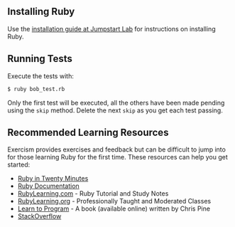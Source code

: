 ## Installing Ruby

Use the [installation guide at Jumpstart Lab](http://tutorials.jumpstartlab.com/topics/environment/environment.html) for instructions on installing Ruby.

## Running Tests

Execute the tests with:

```bash
$ ruby bob_test.rb
```

Only the first test will be executed, all the others have been made pending
using the `skip` method. Delete the next `skip` as you get each test passing.

## Recommended Learning Resources

Exercism provides exercises and feedback but can be difficult to jump into for those learning Ruby for the first time. These resources can help you get started:

* [Ruby in Twenty Minutes](https://www.ruby-lang.org/en/documentation/quickstart/)
* [Ruby Documentation](http://ruby-doc.org/)
* [RubyLearning.com](http://www.rubylearning.com/) - Ruby Tutorial and Study Notes
* [RubyLearning.org](http://rubylearning.org/classes/) - Professionally Taught and Moderated Classes
* [Learn to Program](http://pine.fm/LearnToProgram/) - A book (available online) written by Chris Pine
* [StackOverflow](http://stackoverflow.com/)
